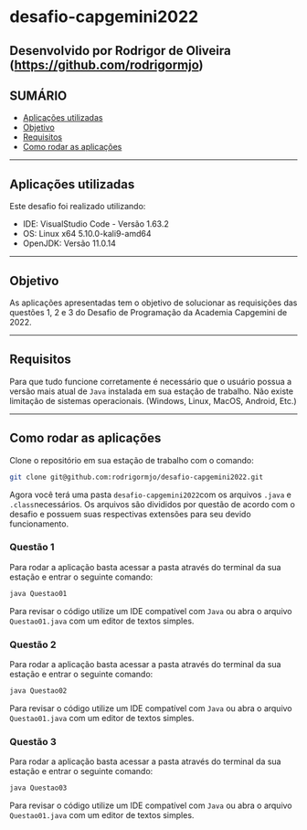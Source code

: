 # desafio-capgemini2022
## Desenvolvido por Rodrigor de Oliveira (https://github.com/rodrigormjo)

## SUMÁRIO

- [Aplicações utilizadas](#aplicações-utilizadas)
- [Objetivo](#objetivo)
- [Requisitos](#requisitos)
- [Como rodar as aplicações](#Como-rodar-as-aplicações)

---

## Aplicações utilizadas

Este desafio foi realizado utilizando:
- IDE: VisualStudio Code - Versão 1.63.2
- OS: Linux x64 5.10.0-kali9-amd64
- OpenJDK:  Versão 11.0.14

---

## Objetivo

As aplicações apresentadas tem o objetivo de solucionar as requisições das questões 1, 2 e 3 do Desafio de Programação da Academia Capgemini de 2022.

---

## Requisitos

Para que tudo funcione corretamente é necessário que o usuário possua a versão mais atual de `Java` instalada em sua estação de trabalho. Não existe limitação de sistemas operacionais. (Windows, Linux, MacOS, Android, Etc.)

---

## Como rodar as aplicações

Clone o repositório em sua estação de trabalho com o comando:

```bash
git clone git@github.com:rodrigormjo/desafio-capgemini2022.git
```

Agora você terá uma pasta `desafio-capgemini2022`com os arquivos `.java` e `.class`necessários. Os arquivos são divididos por questão de acordo com o desafio e possuem suas respectivas extensões para seu devido funcionamento.

### Questão 1
Para rodar a aplicação basta acessar a pasta através do terminal da sua estação e entrar o seguinte comando:
```bash
java Questao01
```
Para revisar o código utilize um IDE compatível com `Java` ou abra o arquivo  `Questao01.java` com um editor de textos simples.

### Questão 2
Para rodar a aplicação basta acessar a pasta através do terminal da sua estação e entrar o seguinte comando:
```bash
java Questao02
```
Para revisar o código utilize um IDE compatível com `Java` ou abra o arquivo  `Questao01.java` com um editor de textos simples.

### Questão 3
Para rodar a aplicação basta acessar a pasta através do terminal da sua estação e entrar o seguinte comando:
```bash
java Questao03
```
Para revisar o código utilize um IDE compatível com `Java` ou abra o arquivo  `Questao01.java` com um editor de textos simples.



